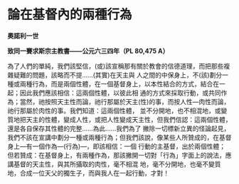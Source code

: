 # 論在基督內的兩種行為


**奧諾利一世**

**致同一賽求斯宗主教書——公元六三四年（PL 80,475 A）**





為了人們的單純，我們該堅信，(或)該宣稱那有關於教會的信德道理，而把那些複雜疑難的問題，該略而不提……(其實)在天主與
人之間的中保身上，不(該)劃分一種或兩種行為，而是兩個性體，在一個基督身上，以本性結合的方式，結合在一起；因此我們應該相信：這兩個性體，以彼此相
通的方式來採取行動，或共同作為；當然，祂按照天主性而論，祂行那屬於天主(性)的事，而按人性—肉性而論，祂行那屬於肉性的事。我們知道：這兩個性體，
並不分開地，也不相混地，或變質地把天主的性體，變成人性，或把人性變成天主性，但我們信認：這兩個性體，還是各自保存其性體的完整……為此……我們為了
撇除一切標新立異的怪論起見，我們不該在宣講中劃分一種或兩種行為；但我們該說，像某些人所贊成的，在基督身上—有一個作為—(行為)—，即該相信：一個
行動的主基督，出於兩個性體；但若贊成：在基督身上，有兩種作為，那該撇開一切對「行為」字面上的說法，應講基督的天主性，與其所攝取的肉性，毫不相混
地，毫不分開地，也毫不變質地，合成一位天父的獨生子，而與我人在一起行動，才對！

